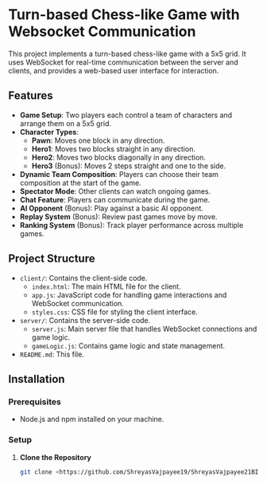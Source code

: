 # Turn-based Chess-like Game with Websocket Communication

This project implements a turn-based chess-like game with a 5x5 grid. It uses WebSocket for real-time communication between the server and clients, and provides a web-based user interface for interaction.

## Features

- **Game Setup**: Two players each control a team of characters and arrange them on a 5x5 grid.
- **Character Types**:
  - **Pawn**: Moves one block in any direction.
  - **Hero1**: Moves two blocks straight in any direction.
  - **Hero2**: Moves two blocks diagonally in any direction.
  - **Hero3** (Bonus): Moves 2 steps straight and one to the side.
- **Dynamic Team Composition**: Players can choose their team composition at the start of the game.
- **Spectator Mode**: Other clients can watch ongoing games.
- **Chat Feature**: Players can communicate during the game.
- **AI Opponent** (Bonus): Play against a basic AI opponent.
- **Replay System** (Bonus): Review past games move by move.
- **Ranking System** (Bonus): Track player performance across multiple games.

## Project Structure

- `client/`: Contains the client-side code.
  - `index.html`: The main HTML file for the client.
  - `app.js`: JavaScript code for handling game interactions and WebSocket communication.
  - `styles.css`: CSS file for styling the client interface.
- `server/`: Contains the server-side code.
  - `server.js`: Main server file that handles WebSocket connections and game logic.
  - `gameLogic.js`: Contains game logic and state management.
- `README.md`: This file.

## Installation

### Prerequisites

- Node.js and npm installed on your machine.

### Setup

1. **Clone the Repository**

   ```bash
   git clone <https://github.com/ShreyasVajpayee19/ShreyasVajpayee21BIT0202>
   
